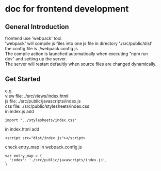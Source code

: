 # doc for frontend development
## General Introduction
frontend use 'webpack' tool.  
'webpack' will compile js files into one js file in directory './src/public/dist'  
the config file is ./webpack.config.js  
The compile action is launched automatically when executing "npm run dev" and setting up the server.  
The server will restart defaultly when source files are changed dynamically.  
## Get Started
e.g.  
view file:  ./src/views/index.html  
js file:  ./src/public/javascripts/index.js  
css file: ./src/public/stylesheets/index.css   
in index.js add
```
import "../stylesheets/index.css"
```
in index.html add
```
<script src="dist/index.js"></script>
```
check entry_map in webpack.config.js  
```
var entry_map = {
  'index': './src/public/javascripts/index.js',
}
```

